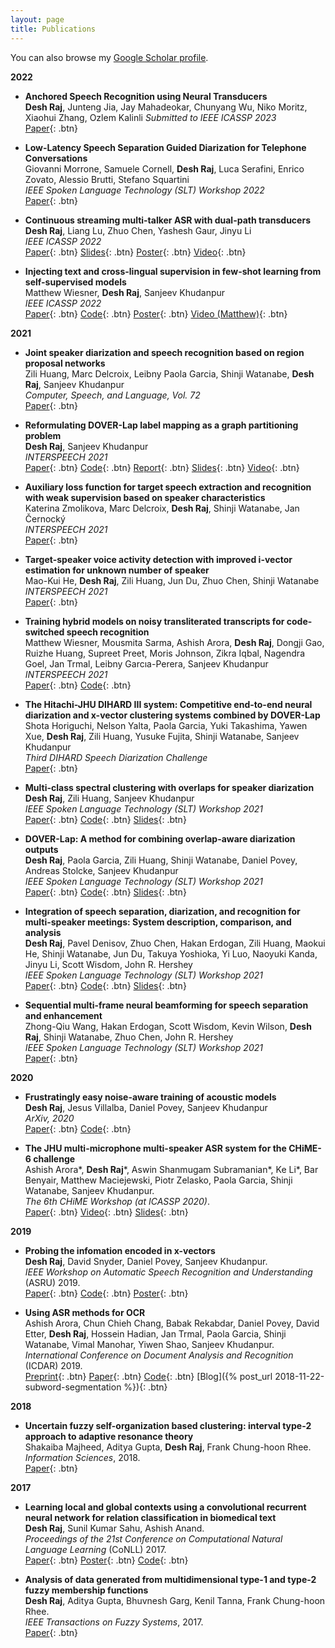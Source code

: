 ```yaml
---
layout: page
title: Publications
---
```


You can also browse my <a href="https://scholar.google.co.in/citations?user=Z-7pPYEAAAAJ&hl=en" target="_blank">Google Scholar profile</a>.
<br />

**2022**

- **Anchored Speech Recognition using Neural Transducers**  
  **Desh Raj**, Junteng Jia, Jay Mahadeokar, Chunyang Wu, Niko Moritz, Xiaohui Zhang, Ozlem Kalinli 
  *Submitted to IEEE ICASSP 2023*  
  [Paper](https://arxiv.org/abs/2210.11588){: .btn} 

- **Low-Latency Speech Separation Guided Diarization for Telephone Conversations**  
  Giovanni Morrone, Samuele Cornell, **Desh Raj**, Luca Serafini, Enrico Zovato, Alessio Brutti, Stefano Squartini  
  *IEEE Spoken Language Technology (SLT) Workshop 2022*  
  [Paper](https://arxiv.org/abs/2204.02306){: .btn} 

- **Continuous streaming multi-talker ASR with dual-path transducers**  
  **Desh Raj**, Liang Lu, Zhuo Chen, Yashesh Gaur, Jinyu Li  
  *IEEE ICASSP 2022*  
  [Paper](https://arxiv.org/abs/2109.08555){: .btn}
  [Slides](/static/ppt/intern_multi_surt.pdf){: .btn}
  [Poster](/static/poster/icassp-22-surt-poster.pdf){: .btn}
  [Video](/static/video/icassp22_multi_surt.mp4){: .btn}

- **Injecting text and cross-lingual supervision in few-shot learning from self-supervised models**  
  Matthew Wiesner, **Desh Raj**, Sanjeev Khudanpur  
  *IEEE ICASSP 2022*  
  [Paper](https://arxiv.org/abs/2110.04863){: .btn}
  [Code](https://github.com/m-wiesner/nnet_pytorch/tree/conda_install/babel){: .btn}
  [Poster](/static/poster/icassp-22-lfmmi-poster.pdf){: .btn}
  [Video (Matthew)](/static/video/icassp22_wav2vec_lfmmi.mp4){: .btn}

**2021**

- **Joint speaker diarization and speech recognition based on region proposal networks**  
  Zili Huang, Marc Delcroix, Leibny Paola Garcia, Shinji Watanabe, **Desh Raj**, Sanjeev Khudanpur  
  *Computer, Speech, and Language, Vol. 72*  
  [Paper](https://doi.org/10.1016/j.csl.2021.101316){: .btn}

- **Reformulating DOVER-Lap label mapping as a graph partitioning problem**  
  **Desh Raj**, Sanjeev Khudanpur  
  *INTERSPEECH 2021*  
  [Paper](https://www.isca-speech.org/archive/interspeech_2021/raj21b_interspeech.html){: .btn}
  [Code](https://github.com/desh2608/dover-lap){: .btn}
  [Report](/static/report/doverlap.pdf){: .btn}
  [Slides](/static/ppt/interspeech21_doverlap.pdf){: .btn}
  [Video](/static/video/interspeech21_doverlap_full.mp4){: .btn}

- **Auxiliary loss function for target speech extraction and recognition with weak supervision based on speaker characteristics**  
  Katerina Zmolikova, Marc Delcroix, **Desh Raj**, Shinji Watanabe, Jan Černocký  
  *INTERSPEECH 2021*  
  [Paper](https://www.isca-speech.org/archive/interspeech_2021/zmolikova21_interspeech.html){: .btn}

- **Target-speaker voice activity detection with improved i-vector estimation for unknown number of speaker**  
  Mao-Kui He, **Desh Raj**, Zili Huang, Jun Du, Zhuo Chen, Shinji Watanabe  
  *INTERSPEECH 2021*  
  [Paper](https://www.isca-speech.org/archive/interspeech_2021/he21c_interspeech.html){: .btn}

- **Training hybrid models on noisy transliterated transcripts for code-switched speech recognition**  
  Matthew Wiesner, Mousmita Sarma, Ashish Arora, **Desh Raj**, Dongji Gao, Ruizhe Huang, Supreet Preet, Moris Johnson, Zikra Iqbal, Nagendra Goel, Jan Trmal, Leibny Garcıa-Perera, Sanjeev Khudanpur  
  *INTERSPEECH 2021*  
  [Paper](https://www.isca-speech.org/archive/interspeech_2021/wiesner21_interspeech.html){: .btn}
  [Code](https://github.com/m-wiesner/codeswitching2021){: .btn}

- **The Hitachi-JHU DIHARD III system: Competitive end-to-end neural diarization and x-vector clustering systems combined by DOVER-Lap**  
  Shota Horiguchi, Nelson Yalta, Paola Garcia, Yuki Takashima, Yawen Xue, **Desh Raj**, Zili Huang, Yusuke Fujita, Shinji Watanabe, Sanjeev Khudanpur  
  *Third DIHARD Speech Diarization Challenge*  
  [Paper](https://arxiv.org/abs/2102.01363){: .btn}

- **Multi-class spectral clustering with overlaps for speaker diarization**  
  **Desh Raj**, Zili Huang, Sanjeev Khudanpur  
  *IEEE Spoken Language Technology (SLT) Workshop 2021*  
  [Paper](https://arxiv.org/abs/2011.02900){: .btn}
  [Code](/pages/overlap-aware-sc/){: .btn}
  [Slides](/static/ppt/slt21_spectral_slides.pdf){: .btn}

- **DOVER-Lap: A method for combining overlap-aware diarization outputs**  
  **Desh Raj**, Paola Garcia, Zili Huang, Shinji Watanabe, Daniel Povey, Andreas Stolcke, Sanjeev Khudanpur  
  *IEEE Spoken Language Technology (SLT) Workshop 2021*  
  [Paper](https://arxiv.org/abs/2011.01997){: .btn}
  [Code](https://github.com/desh2608/dover-lap){: .btn}
  [Slides](/static/ppt/slt21_doverlap_slides.pdf){: .btn}

- **Integration of speech separation, diarization, and recognition for multi-speaker meetings: System description, comparison, and analysis**  
  **Desh Raj**, Pavel Denisov, Zhuo Chen, Hakan Erdogan, Zili Huang, Maokui He, Shinji Watanabe, Jun Du, Takuya Yoshioka, Yi Luo, Naoyuki Kanda, Jinyu Li, Scott Wisdom, John R. Hershey  
  *IEEE Spoken Language Technology (SLT) Workshop 2021*  
  [Paper](https://arxiv.org/abs/2011.02014){: .btn}
  [Code](/pages/jsalt/){: .btn}
  [Slides](/static/ppt/slt21_jsalt_slides.pdf){: .btn}

- **Sequential multi-frame neural beamforming for speech separation and enhancement**  
  Zhong-Qiu Wang, Hakan Erdogan, Scott Wisdom, Kevin Wilson, **Desh Raj**, Shinji Watanabe, Zhuo Chen, John R. Hershey  
  *IEEE Spoken Language Technology (SLT) Workshop 2021*  
  [Paper](https://arxiv.org/abs/1911.07953){: .btn}

**2020**

- **Frustratingly easy noise-aware training of acoustic models**  
  **Desh Raj**, Jesus Villalba, Daniel Povey, Sanjeev Khudanpur  
  *ArXiv, 2020*  
  [Paper](https://arxiv.org/abs/2011.02090){: .btn}
  [Code](https://github.com/desh2608/kaldi-noise-vectors){: .btn}

- **The JHU multi-microphone multi-speaker ASR system for the CHiME-6 challenge**  
  Ashish Arora\*, **Desh Raj**\*, Aswin Shanmugam Subramanian\*, Ke Li\*, Bar Benyair, Matthew Maciejewski, Piotr Zelasko, Paola Garcia, Shinji Watanabe, Sanjeev Khudanpur.  
  *The 6th CHiME Workshop (at ICASSP 2020)*.  
  [Paper](https://arxiv.org/abs/2006.07898){: .btn}
  [Video](https://www.youtube.com/watch?v=BLK8YFNk7is&feature=youtu.be){: .btn}
  [Slides](https://chimechallenge.github.io/chime2020-workshop/presentations/CHiME_2020_slides_arora.pdf){: .btn}

**2019**

- **Probing the infomation encoded in x-vectors**  
  **Desh Raj**, David Snyder, Daniel Povey, Sanjeev Khudanpur.  
  *IEEE Workshop on Automatic Speech Recognition and Understanding* (ASRU) 2019.  
  [Paper](http://arxiv.org/abs/1909.06351){: .btn}
  [Code](https://github.com/desh2608/kaldi/commit/43cfc9d515b94b321acccae51bf39988dafbbef7){: .btn}
  [Poster](/static/poster/asru-19-poster.pdf){: .btn}


- **Using ASR methods for OCR**  
  Ashish Arora, Chun Chieh Chang, Babak Rekabdar, Daniel Povey, David Etter, **Desh Raj**, Hossein Hadian, Jan Trmal, Paola Garcia, Shinji Watanabe, Vimal Manohar, Yiwen Shao, Sanjeev Khudanpur.  
  *International Conference on Document Analysis and Recognition* (ICDAR) 2019.  
  [Preprint](https://www.danielpovey.com/files/2019_icdar_asr_for_ocr.pdf){: .btn}
  [Paper](https://ieeexplore.ieee.org/document/8978150){: .btn}
  [Code](https://github.com/kaldi-asr/kaldi/tree/master/egs/bentham){: .btn}
  [Blog]({% post_url 2018-11-22-subword-segmentation %}){: .btn}

**2018**

- **Uncertain fuzzy self-organization based clustering: interval type-2 approach to adaptive resonance theory**  
  Shakaiba Majheed, Aditya Gupta, **Desh Raj**, Frank Chung-hoon Rhee.  
  *Information Sciences*, 2018.  
  [Paper](https://doi.org/10.1016/j.ins.2017.09.062){: .btn}

**2017**

- **Learning local and global contexts using a convolutional recurrent neural network for relation classification in biomedical text**  
  **Desh Raj**, Sunil Kumar Sahu, Ashish Anand.  
  *Proceedings of the 21st Conference on Computational Natural Language Learning* (CoNLL) 2017.   
  [Paper](https://www.aclweb.org/anthology/K17-1032){: .btn}
  [Poster](/static/poster/conll-17-poster.pdf){: .btn}
  [Code](https://github.com/desh2608/crnn-relation-classification){: .btn}

- **Analysis of data generated from multidimensional type-1 and type-2 fuzzy membership functions**  
  **Desh Raj**, Aditya Gupta, Bhuvnesh Garg, Kenil Tanna, Frank Chung-hoon Rhee.  
  *IEEE Transactions on Fuzzy Systems*, 2017.  
  [Paper](http://ieeexplore.ieee.org/document/7888454/){: .btn}

<!-- 
**Non-refereed project reports:**

- **Desh Raj**. *Semi-implicit variational inference for unsupervised acoustic unit discovery*.
    [PDF](/static/report/aud.pdf){: .btn}
- Tara Abrishami, **Desh Raj**, Noah Scribner, Vasileios Papaioannou. *Inference on Ohio redistricting maps from
Congressional 2016 elections*.
    [PDF](/static/report/ohio.pdf){: .btn}
- **Desh Raj**. *Estimating bounds for bit-truncated word embeddings*.
    [PDF](/static/report/bounds.pdf){: .btn}
- Venkat Arun, **Desh Raj**, Mrinal Tak, Sumeet Ranka. *Fine-grained readability estimation using language modeling*.
    [PDF](/static/report/readability.pdf){: .btn}
- **Desh Raj**, Kanhaiya Rathi. *A survey of probabilistic databases*. 
    [PDF](/static/report/dbms-survery.pdf){: .btn}
- **Desh Raj**, Abhilasha Sancheti, Mrinal Tak, Kunaal Jain. *Monitoring production line performance to reduce manufacturing failures*.
    [PDF](/static/report/bosch.pdf){: .btn}
- **Desh Raj**, Sumeet Ranka, Siddharth Kumar, Akashdeep Goswami, Samyak Kumbhalwar. *Spatial transformer networks*.
    [PDF](/static/report/stn.pdf){: .btn}

<br />  -->


